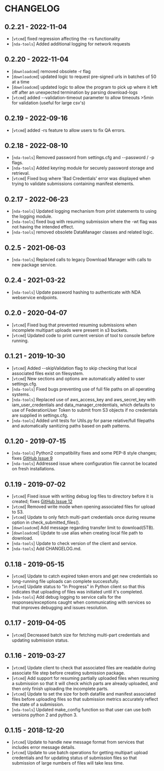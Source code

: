 
# CHANGELOG
## 0.2.21 - 2022-11-04
* [`vtcmd`] fixed regression affecting the -rs functionality
* [`nda-tools`] Added additional logging for network requests

## 0.2.20 - 2022-11-04
* [`downloadcmd`] removed obsolete -r flag
* [`downloadcmd`] updated logic to request pre-signed urls in batches of 50 at a time
* [`downloadcmd`] updated logic to allow the program to pick up where it left off after an unexpected termination by parsing download-logs
* [`vtcmd`] added --validation-timeout parameter to allow timeouts >5min for validation (useful for large csv's)

## 0.2.19 - 2022-09-16
* [`vtcmd`] added -rs feature to allow users to fix QA errors. 

## 0.2.18 - 2022-08-10
* [`nda-tools`] Removed password from settings.cfg and --password / -p flags.
* [`nda-tools`] Added keyring module for securely password storage and retrieval.
* [`vtcmd`] Fixed bug where 'Bad Credentials' error was displayed when trying to validate submissions containing manifest elements.

## 0.2.17 - 2022-06-23
* [`nda-tools`] Updated logging mechanism from print statements to using the logging module.
* [`nda-tools`] fixed bug with resuming submission where the -wt flag was not having the intended effect.
* [`nda-tools`] removed obsolete DataManager classes and related logic.

## 0.2.5 - 2021-06-03
* [`nda-tools`] Replaced calls to legacy Download Manager with calls to new package service.

## 0.2.4 - 2021-03-22
* [`nda-tools`] Update password hashing to authenticate with NDA webservice endpoints.

## 0.2.0 - 2020-04-07
* [`vtcmd`] Fixed bug that prevented resuming submissions when incomplete multipart uploads were present in s3 buckets.
* [`vtcmd`] Updated code to print current version of tool to console before running.

## 0.1.21 - 2019-10-30
* [`vtcmd`] Added --skipValidation flag to skip checking that local associated files exist on filesystem.
* [`vtcmd`] New sections and options are automatically added to user settings.cfg.
* [`nda-tools`] Fixed bugs preventing use of full file paths on all operating systems.
* [`nda-tools`] Replaced use of aws_access_key and aws_secret_key with iam_user_credentials and data_manager_credentials, which defaults to use of FederationUser Token to submit from S3 objects if no credentials are supplied in settings.cfg.
* [`nda-tools`] Added unit tests for Utils.py for parse relative/full filepaths and automatically sanitizing paths based on path patterns.

## 0.1.20 - 2019-07-15
* [`nda-tools`] Python2 compatibility fixes and some PEP-8 style changes; fixes [GitHub Issue 9](https://github.com/NDAR/nda-tools/issues/9)
* [`nda-tools`] Addressed issue where configuration file cannot be located on fresh installations.

## 0.1.19 - 2019-07-02
* [`vtcmd`] Fixed issue with writing debug log files to directory before it is created; fixes [GitHub Issue 12](https://github.com/NDAR/nda-tools/issues/12)
* [`vtcmd`] Removed write mode when opening associated files for upload to S3.
* [`vtcmd`] Update to only fetch multi-part credentials once during resume option in check_submitted_files().
* [`downloadcmd`] Add message regarding transfer limit to download(5TB).
* [`downloadcmd`] Update to use alias when creating local file path to download.
* [`nda-tools`] Update to check version of the client and service.
* [`nda-tools`] Add CHANGELOG.md.

## 0.1.18 - 2019-05-15
* [`vtcmd`] Update to catch expired token errors and get new credentials so long-running file uploads can complete successfully.
* [`vtcmd`] Update status to "In Progress" in Python client so that this indicates that uploading of files was initiated until it's completed.
* [`nda-tools`] Add debug logging to service calls for the responses/exceptions caught when communicating with services so that improves debugging and issues resolution.

## 0.1.17 - 2019-04-05
* [`vtcmd`] Decreased batch size for fetching multi-part credentials and updating submission status.

## 0.1.16 - 2019-03-27
* [`vtcmd`] Update client to check that associated files are readable during associate file step before creating submission package.
* [`vtcmd`] Add support for resuming partially uploaded files when resuming a submission so that it will check which parts are already uploaded, and then only finish uploading the incomplete parts.
* [`vtcmd`] Update to set the size for both datafile and manifest associated files before uploading files so that submission metrics accurately reflect the state of a submission.
* [`nda-tools`] Updated make_config function so that user can use both versions python 2 and python 3.

## 0.1.15 -  2018-12-20
* [`vtcmd`] Update to handle new message format from services that includes error message details.
* [`vtcmd`] Update to use batch operations for getting multipart upload credentials and for updating status of submission files so that submission of large numbers of files will take less time.

